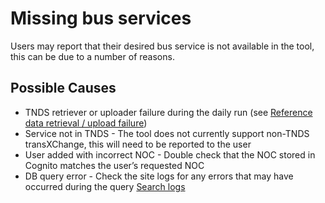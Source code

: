 # Missing bus services

Users may report that their desired bus service is not available in the tool, this can be due to a number of reasons.

## Possible Causes

- TNDS retriever or uploader failure during the daily run (see [Reference data retrieval / upload failure](./reference-data-retrieval-and-upload-failures.md))
- Service not in TNDS - The tool does not currently support non-TNDS transXChange, this will need to be reported to the user
- User added with incorrect NOC - Double check that the NOC stored in Cognito matches the user’s requested NOC
- DB query error - Check the site logs for any errors that may have occurred during the query [Search logs](../how-to/search-logs.md)
